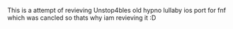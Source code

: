 This is a attempt of revieving Unstop4bles old hypno lullaby ios port for fnf which was cancled so thats why iam revieving it :D

